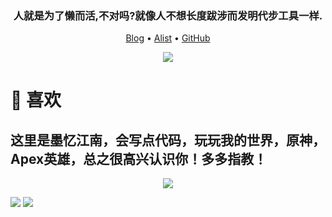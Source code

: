 <div class="home">
  <h3 align="center">人就是为了懒而活,不对吗?就像人不想长度跋涉而发明代步工具一样.</h3>

  <p align="center">
    <a target="_blank" href="http://moyijiangnan.top">Blog</a> •
    <a target="_blank" href="http://moyijiangnan.top:5244">Alist</a> •
    <a target="_blank" href="https://github.com/dongyifengs">GitHub</a>
  </p>

  <div align="center"><img src="https://cdn.jsdelivr.net/gh/Dongyifengs/Dongyifengs/assets/github-contribution-grid-snake.svg" /></div>

  <h1>🎯 喜欢</h1>
  <h2>这里是墨忆江南，会写点代码，玩玩我的世界，原神，Apex英雄，总之很高兴认识你！多多指教！</h2>

  <p align="center">
    <a href="http://github.com/dongyifengs">
      <img src="https://skillicons.dev/icons?i=html,css,ts,git,java,py,linux,md,vscode,vue,workers,tailwind,ps,ae,github,azure,blender,discord,idea,ai,unreal,unity,vite,visualstudio" />
    </a>
  </p>

  <div float="left">
    <img src="https://github-readme-stats.vercel.app/api?username=dongyifengs&show_icons=true">
    <img src="https://github-readme-streak-stats.herokuapp.com/?user=Dongyifengs" />
  </div>
</div>
